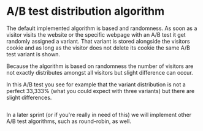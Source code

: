 # A/B test distribution algorithm

The default implemented algorithm is based and randomness. As soon as a visitor visits the website or the specific webpage with an A/B test it get randomly assigned a variant. That variant is stored alongside the visitors cookie and as long as the visitor does not delete its cookie the same A/B test variant is shown.

Because the algorithm is based on randomness the number of visitors are not exactly distributes amongst all visitors but slight difference can occur.

In this A/B test you see for example that the variant distribution is not a perfect 33,333% (what you could expect with three variants) but there are slight differences.

![]()

In a later sprint (or if you're really in need of this) we will implement other A/B test algorithms, such as round-robin, as well.